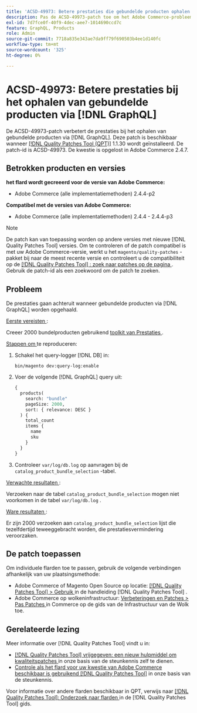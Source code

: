 ```yaml
---
title: 'ACSD-49973: Betere prestaties die gebundelde producten ophalen via  [!DNL GraphQL]'
description: Pas de ACSD-49973-patch toe om het Adobe Commerce-probleem op te lossen waarbij de prestaties afnemen bij het ophalen van gebundelde producten via  [!DNL GraphQL] .
exl-id: 7d7fce0f-40f9-4dec-aee7-1014690ccd7c
feature: GraphQL, Products
role: Admin
source-git-commit: 7718a835e343ae7da9ff79f690503b4ee1d140fc
workflow-type: tm+mt
source-wordcount: '325'
ht-degree: 0%

---
```


# ACSD-49973: Betere prestaties bij het ophalen van gebundelde producten via [!DNL GraphQL]

De ACSD-49973-patch verbetert de prestaties bij het ophalen van gebundelde producten via [!DNL GraphQL]. Deze patch is beschikbaar wanneer [[!DNL Quality Patches Tool (QPT)]](/help/announcements/adobe-commerce-announcements/magento-quality-patches-released-new-tool-to-self-serve-quality-patches.md) 1.1.30 wordt geïnstalleerd. De patch-id is ACSD-49973. De kwestie is opgelost in Adobe Commerce 2.4.7.

## Betrokken producten en versies

**het flard wordt gecreeerd voor de versie van Adobe Commerce:**

* Adobe Commerce (alle implementatiemethoden) 2.4.4-p2

**Compatibel met de versies van Adobe Commerce:**

* Adobe Commerce (alle implementatiemethoden) 2.4.4 - 2.4.4-p3

>[!NOTE]
>
>De patch kan van toepassing worden op andere versies met nieuwe [!DNL Quality Patches Tool] versies. Om te controleren of de patch compatibel is met uw Adobe Commerce-versie, werkt u het `magento/quality-patches` -pakket bij naar de meest recente versie en controleert u de compatibiliteit op de [[!DNL Quality Patches Tool] : zoek naar patches op de pagina ](https://experienceleague.adobe.com/tools/commerce-quality-patches/index.html?lang=nl-NL) . Gebruik de patch-id als een zoekwoord om de patch te zoeken.

## Probleem

De prestaties gaan achteruit wanneer gebundelde producten via [!DNL GraphQL] worden opgehaald.

<u> Eerste vereisten </u>:

Creeer 2000 bundelproducten gebruikend [ toolkit van Prestaties ](https://experienceleague.adobe.com/docs/commerce-operations/configuration-guide/cli/generate-data.html?lang=nl-NL).

<u> Stappen om </u> te reproduceren:

1. Schakel het query-logger [!DNL DB] in:

   ```
   bin/magento dev:query-log:enable
   ```

1. Voer de volgende [!DNL GraphQL] query uit:

   ```GraphQL
   {
     products(
       search: "bundle"
       pageSize: 2000,
       sort: { relevance: DESC }
     ) {
       total_count
       items {
         name
         sku
       }
     }
   }
   ```

1. Controleer `var/log/db.log` op aanvragen bij de `catalog_product_bundle_selection` -tabel.

<u> Verwachte resultaten </u>:

Verzoeken naar de tabel `catalog_product_bundle_selection` mogen niet voorkomen in de tabel `var/log/db.log` .

<u> Ware resultaten </u>:

Er zijn 2000 verzoeken aan `catalog_product_bundle_selection` lijst die tezelfdertijd teweeggebracht worden, die prestatiesvermindering veroorzaken.

## De patch toepassen

Om individuele flarden toe te passen, gebruik de volgende verbindingen afhankelijk van uw plaatsingsmethode:

* Adobe Commerce of Magento Open Source op locatie: [[!DNL Quality Patches Tool]  > Gebruik ](https://experienceleague.adobe.com/docs/commerce-operations/tools/quality-patches-tool/usage.html?lang=nl-NL) in de handleiding [!DNL Quality Patches Tool] .
* Adobe Commerce op wolkeninfrastructuur: [ Verbeteringen en Patches > Pas Patches ](https://experienceleague.adobe.com/docs/commerce-cloud-service/user-guide/develop/upgrade/apply-patches.html?lang=nl-NL) in Commerce op de gids van de Infrastructuur van de Wolk toe.

## Gerelateerde lezing

Meer informatie over [!DNL Quality Patches Tool] vindt u in:

* [[!DNL Quality Patches Tool]  vrijgegeven: een nieuw hulpmiddel om kwaliteitspatches ](/help/announcements/adobe-commerce-announcements/magento-quality-patches-released-new-tool-to-self-serve-quality-patches.md) in onze basis van de steunkennis zelf te dienen.
* [ Controle als het flard voor uw kwestie van Adobe Commerce beschikbaar is gebruikend  [!DNL Quality Patches Tool]](/help/support-tools/patches-available-in-qpt-tool/check-patch-for-magento-issue-with-magento-quality-patches.md) in onze basis van de steunkennis.

Voor informatie over andere flarden beschikbaar in QPT, verwijs naar [[!DNL Quality Patches Tool]: Onderzoek naar flarden ](https://experienceleague.adobe.com/tools/commerce-quality-patches/index.html?lang=nl-NL) in de [!DNL Quality Patches Tool] gids.
